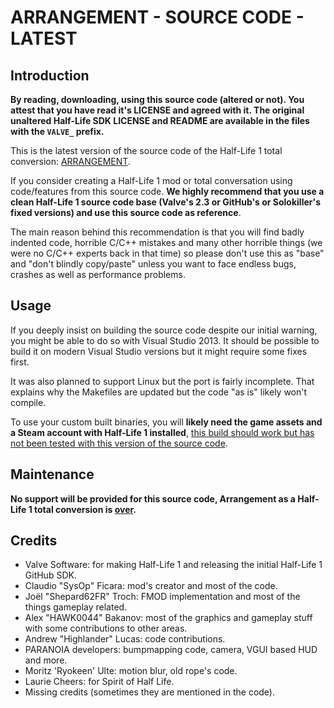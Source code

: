 ARRANGEMENT - SOURCE CODE - LATEST
======================

Introduction
----------

**By reading, downloading, using this source code (altered or not). You attest that you have read it's LICENSE and agreed with it. The original unaltered Half-Life SDK LICENSE and README are available in the files with the `VALVE_` prefix.**

This is the latest version of the source code of the Half-Life 1 total conversion: [ARRANGEMENT](https://www.moddb.com/mods/half-life-1-arrangement).

If you consider creating a Half-Life 1 mod or total conversation using code/features from this source code. **We highly recommend that you use a clean Half-Life 1 source code base (Valve's 2.3 or GitHub's or Solokiller's fixed versions) and use this source code as reference**.

The main reason behind this recommendation is that you will find badly indented code, horrible C/C++ mistakes and many other horrible things (we were no C/C++ experts back in that time) so please don't use this as "base" and "don't blindly copy/paste" unless you want to face endless bugs, crashes as well as performance problems.

Usage
----------

If you deeply insist on building the source code despite our initial warning, you might be able to do so with Visual Studio 2013. It should be possible to build it on modern Visual Studio versions but it might require some fixes first.

It was also planned to support Linux but the port is fairly incomplete. That explains why the Makefiles are updated but the code "as is" likely won't compile.

To use your custom built binaries, you will **likely need the game assets and a Steam account with Half-Life 1 installed**, [this build should work but has not been tested with this version of the source code](https://www.moddb.com/mods/half-life-1-arrangement/downloads/arrangement-2008-2013).

Maintenance
----------

**No support will be provided for this source code, Arrangement as a Half-Life 1 total conversion is [over](https://www.moddb.com/mods/half-life-1-arrangement/news/a-long-overdue-post-farewell-half-life).**

Credits
----------

* Valve Software: for making Half-Life 1 and releasing the initial Half-Life 1 GitHub SDK.
* Claudio "SysOp" Ficara: mod's creator and most of the code.
* Joël "Shepard62FR" Troch: FMOD implementation and most of the things gameplay related.
* Alex "HAWK0044" Bakanov: most of the graphics and gameplay stuff with some contributions to other areas.
* Andrew "Highlander" Lucas: code contributions.
* PARANOIA developers: bumpmapping code, camera, VGUI based HUD and more.
* Moritz 'Ryokeen' Ulte: motion blur, old rope's code.
* Laurie Cheers: for Spirit of Half Life.
* Missing credits (sometimes they are mentioned in the code).
